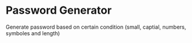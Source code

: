 # Password Generator

Generate password based on certain condition (small, captial, numbers, symboles and length)
